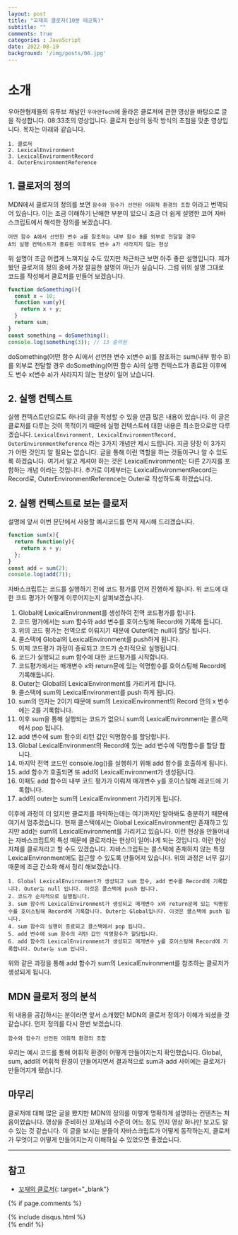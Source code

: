 ```yaml
---
layout: post
title: "꼬재의 클로저(10분 테코톡)"
subtitle: ""
comments: true
categories : JavaScript
date: 2022-08-19
background: '/img/posts/06.jpg'
---
```


# 소개
우아한형제들의 유투브 채널인 `우아한Tech`에 올라온 클로저에 관한 영상을 바탕으로 글을 작성합니다.
08:33초의 영상입니다.
클로저 현상의 동작 방식의 초첨을 맞춘 영상입니다.
목차는 아래와 같습니다.
```
1. 클로저
2. LexicalEnvironment
3. LexicalEnvironmentRecord
4. OuterEnvironmentReference
```

## 1. 클로저의 정의
MDN에서 클로저의 정의를 보면 `함수와 함수가 선언된 어휘적 환경의 조합` 이라고 번역되어 있습니다.
이는 조금 이해하기 난해한 부분이 있으니 조금 더 쉽게 설명한 코어 자바스크립트에서 해석한 정의를 보겠습니다.
```
어떤 함수 A에서 선언한 변수 a를 참조하는 내부 함수 B를 외부로 전달할 경우
A의 실행 컨텍스트가 종료된 이후에도 변수 a가 사라지지 않는 현상
```
위 설명이 조금 어렵게 느껴지실 수도 있지만 차근차근 보면 아주 좋은 설명입니다.
제가 봤던 클로저의 정의 중에 가장 깔끔한 설명이 아닌가 싶습니다.
그럼 위의 설명 그대로 코드를 작성해서 클로저를 만들어 보겠습니다.
```javascript
function doSomething(){
  const x = 10;
  function sum(y){
    return x + y;
  }
  return sum;
}
const something = doSomething();
console.log(something(3)); // 13 출력됨
```
doSomething(어떤 함수 A)에서 선언한 변수 x(변수 a)를 참조하는 sum(내부 함수 B)를 외부로 전달할 경우
doSomething(어떤 함수 A)의 실행 컨텍스트가 종료된 이후에도 변수 x(변수 a)가 사라지지 않는 현상이 일어 났습니다.

## 2. 실행 컨텍스트
실행 컨텍스트만으로도 하나의 글을 작성할 수 있을 만큼 많은 내용이 있습니다.
이 글은 클로저를 다루는 것이 목적이기 때문에 실행 컨텍스트에 대한 내용은 최소한으로만 다루겠습니다.
`LexicalEnvironment, LexicalEnvironmentRecord, OuterEnvironmentReference` 라는 3가지 개념만 제시 드립니다.
지금 당장 이 3가지가 어떤 것인지 알 필요는 없습니다.
글을 통해 이런 역할을 하는 것들이구나 알 수 있도록 하겠습니다.
여기서 알고 계셔야 하는 것은 LexicalEnvironment는 다른 2가지를 포함하는 개념 이라는 것입니다.
추가로 이제부터는 LexicalEnvironmentRecord는 Record로, OuterEnvironmentReference는 Outer로 작성하도록 하겠습니다.

## 2. 실행 컨텍스트로 보는 클로저
설명에 앞서 이번 문단에서 사용할 예시코드를 먼저 제시해 드리겠습니다.
```javascript
function sum(x){
  return function(y){
    return x + y;
  };
}
const add = sum(2);
console.log(add(7));
```

자바스크립트는 코드를 실행하기 전에 코드 평가를 먼저 진행하게 됩니다.
위 코드에 대한 코드 평가가 어떻게 이루어지는지 살펴보겠습니다.
1. Global에 LexicalEnvironment를 생성하여 전역 코드평가를 합니다.
2. 코드 평가에서는 sum 함수와 add 변수를 호이스팅해 Record에 기록해 둡니다.
3. 위의 코드 평가는 전역으로 이뤄지기 때문에 Outer에는 null이 할당 됩니다.
4. 콜스택에 Global의 LexicalEnvironment를 push하게 됩니다.
5. 이제 코드평가 과정이 종료되고 코드가 순차적으로 실행됩니다.
6. 코드가 실행되고 sum 함수에 대한 코드평가를 시작합니다.
7. 코드평가에서는 매개변수 x와 return문에 있는 익명함수를 호이스팅해 Record에 기록해둡니다.
8. Outer는 Global의 LexicalEnvironment를 가리키게 합니다.
9. 콜스택에 sum의 LexicalEnvironment를 push 하게 됩니다.
10. sum의 인자는 2이기 때문에 sum의 LexicalEnvironment의 Record 안의 x 변수에는 2를 기록합니다.
11. 이후 sum을 통해 실행되는 코드가 없으니 sum의 LexicalEnvironment는 콜스택에서 pop 됩니다.
12. add 변수에 sum 함수의 리턴 값인 익명함수를 할당합니다.
13. Global LexicalEnvironment의 Record에 있는 add 변수에 익명함수를 할당 합니다.
14. 마지막 전역 코드인 console.log()를 실행하기 위해 add 함수를 호출하게 됩니다.
15. add 함수가 호출되면 또 add의 LexicalEnvironment가 생성됩니다.
16. 이때도 add 함수의 내부 코드 평가가 이뤄져 매개변수 y를 호이스팅해 레코드에 기록합니다.
17. add의 outer는 sum의 LexicalEnvironment 가리키게 됩니다.

이후에 과정이 더 있지만 클로저를 파악하는데는 여기까지만 알아봐도 충분하기 때문에 여기서 멈추겠습니다.
현재 콜스택에서는 Global LexicalEnvironment만 존재하고 있지만 add는 sum의 LexicalEnvironment를 가리키고 있습니다.
이런 현상을 만들어내는 자바스크립트의 특성 때문에 클로저라는 현상이 일어나게 되는 것입니다. 
이런 현상 자체를 클로저라고 할 수도 있겠습니다.
자바스크립트는 콜스택에 존재하지 않는 특정 LexicalEnvironment에도 접근할 수 있도록 만들어져 있습니다.
위의 과정은 너무 길기 때문에 조금 간소화 해서 정리 해보겠습니다.
```
1. Global LexicalEnvironment가 생성되고 sum 함수, add 변수를 Record에 기록합니다. Outer는 null 입니다. 이것은 콜스택에 push 됩니다.
2. 코드가 순차적으로 실행됩니다.
3. sum 함수의 LexicalEnvironment가 생성되고 매개변수 x와 return문에 있는 익명함수를 호이스팅해 Record에 기록합니다. Outer는 Global입니다. 이것은 콜스택에 push 욉니다.
4. sum 함수의 실행이 종료되고 콜스택에서 pop 됩니다.
5. add 변수에 sum 함수의 리턴 값인 익명함수가 할당됩니다.
6. add 함수의 LexicalEnvironment가 생성되고 매개변수 y를 호이스팅해 Record에 기록합니다. Outer는 sum 입니다.
```
위와 같은 과정을 통해 add 함수가 sum의 LexicalEnvironment를 참조하는 클로저가 생성되게 됩니다.

## MDN 클로저 정의 분석
위 내용을 공감하시는 분이라면 앞서 소개했던 MDN의 클로저 정의가 이해가 되셨을 것 같습니다.
먼저 정의를 다시 한번 보겠습니다.
```
함수와 함수가 선언된 어휘적 환경의 조합
```
우리는 예시 코드를 통해 어휘적 환경이 어떻게 만들어지는지 확인했습니다.
Global, sum, add의 어휘적 환경이 만들어지면서 결과적으로 sum과 add 사이에는 클로저가 만들어지게 됐습니다.


## 마무리
클로저에 대해 많은 글을 봤지만 MDN의 정의를 이렇게 명확하게 설명하는 컨텐츠는 처음이었습니다.
영상을 준비하신 꼬재님의 수준이 어느 정도 인지 영상 하나만 보고도 알 수 있는 것 같습니다.
이 글을 보시는 분들이 자바스크립트가 어떻게 동작하는지, 클로저가 무엇이고 어떻게 만들어지는지 이해하실 수 있었으면 좋겠습니다.


---
## 참고
- [꼬재의 클로저](https://m.youtube.com/watch?v=PJjPVfQO61o){: target="_blank"}


{% if page.comments %}
<div id="post-disqus" class="container">
{% include disqus.html %}
</div>
{% endif %}
